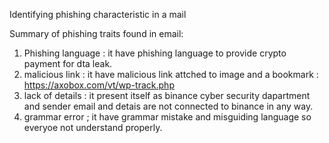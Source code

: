 Identifying phishing characteristic in a mail

Summary of phishing traits found in email:

1. Phishing language : it have phishing language to provide crypto payment for dta leak.
2. malicious link : it have malicious link attched to image and a bookmark : https://axobox.com/vt/wp-track.php
3. lack of details : it present itself as binance cyber security dapartment and sender email and detais are not connected to binance in any way.
4. grammar error ; it have grammar mistake and misguiding language so everyoe not understand properly.
